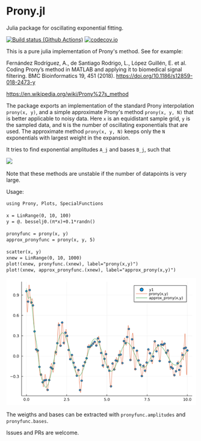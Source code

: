 
# Prony.jl
Julia package for oscillating exponential fitting.

[![Build status (Github Actions)](https://github.com/IlianPihlajamaa/Prony.jl/workflows/CI/badge.svg)](https://github.com/IlianPihlajamaa/Prony.jl/actions)
[![codecov.io](http://codecov.io/github/IlianPihlajamaa/Prony.jl/coverage.svg?branch=main)](http://codecov.io/github/IlianPihlajamaa/Prony.jl?branch=main)

This is a pure julia implementation of Prony's method. See for example:

Fernández Rodríguez, A., de Santiago Rodrigo, L., López Guillén, E. et al. Coding Prony’s method in MATLAB and applying it to biomedical signal filtering. BMC Bioinformatics 19, 451 (2018). https://doi.org/10.1186/s12859-018-2473-y

https://en.wikipedia.org/wiki/Prony%27s_method

The package exports an implementation of the standard Prony interpolation `prony(x, y)`, and a simple approximate Prony's method `prony(x, y, N)` that is better applicable to noisy data. Here `x` is an equidistant sample grid, `y` is the sampled data, and `N` is the number of oscillating exponentials that are used. The approximate method `prony(x, y, N)` keeps only the `N` exponentials with largest weight in the expansion.

It tries to find exponential amplitudes `A_j` and bases `B_j`, such that

<img src="https://render.githubusercontent.com/render/math?math=y_i\approx \sum_{j=1}^{N} A_jB_j^(i-1)">

Note that these methods are unstable if the number of datapoints is very large.

Usage:
```
using Prony, Plots, SpecialFunctions

x = LinRange(0, 10, 100)
y = @. besselj0.(π*x)+0.1*randn() 

pronyfunc = prony(x, y)
approx_pronyfunc = prony(x, y, 5)

scatter(x, y)
xnew = LinRange(0, 10, 1000)
plot!(xnew, pronyfunc.(xnew), label="prony(x,y)")
plot!(xnew, approx_pronyfunc.(xnew), label="approx_prony(x,y)")
```

![Example Plot](prony.png)

The weigths and bases can be extracted with `pronyfunc.amplitudes` and `pronyfunc.bases`.

Issues and PRs are welcome.